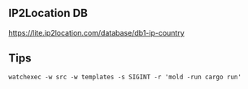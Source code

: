IP2Location DB
--------------

https://lite.ip2location.com/database/db1-ip-country

Tips
----

    watchexec -w src -w templates -s SIGINT -r 'mold -run cargo run'
